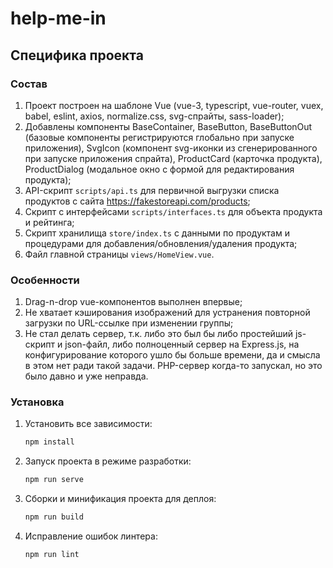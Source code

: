 # help-me-in

## Специфика проекта

### Состав

1. Проект построен на шаблоне Vue (vue-3, typescript, vue-router, vuex, babel, eslint, axios, normalize.css, svg-спрайты, sass-loader);
2. Добавлены компоненты BaseContainer, BaseButton, BaseButtonOut (базовые компоненты регистрируются глобально при запуске приложения), SvgIcon (компонент svg-иконки из сгенерированного при запуске приложения спрайта), ProductCard (карточка продукта), ProductDialog (модальное окно с формой для редактирования продукта);
3. API-скрипт `scripts/api.ts` для первичной выгрузки списка продуктов с сайта <https://fakestoreapi.com/products>;
4. Скрипт с интерфейсами `scripts/interfaces.ts` для объекта продукта и рейтинга;
5. Скрипт хранилища `store/index.ts` с данными по продуктам и процедурами для добавления/обновления/удаления продукта;
6. Файл главной страницы `views/HomeView.vue`.

### Особенности

1. Drag-n-drop vue-компонентов выполнен впервые;
2. Не хватает кэширования изображений для устранения повторной загрузки по URL-ссылке при изменении группы;
3. Не стал делать сервер, т.к. либо это был бы либо простейший js-скрипт и json-файл, либо полноценный сервер на Express.js, на конфигурирование которого ушло бы больше времени, да и смысла в этом нет ради такой задачи. PHP-сервер когда-то запускал, но это было давно и уже неправда.

### Установка

1. Установить все зависимости:

    ```js
    npm install
    ```

2. Запуск проекта в режиме разработки:

    ```js
    npm run serve
    ```

3. Сборки и минификация проекта для деплоя:

    ```js
    npm run build
    ```

4. Исправление ошибок линтера:

    ```js
    npm run lint
    ```
